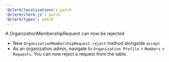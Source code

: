 ```yaml
---
'@clerk/localizations': patch
'@clerk/clerk-js': patch
'@clerk/types': patch
---
```


A OrganizationMembershipRequest can now be rejected

- New `OrganizationMembershipRequest.reject` method alongside `accept`
- As an organization admin, navigate to `Organization Profile` > `Members` > `Requests`. You can now reject a request from the table.
